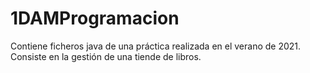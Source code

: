 # 1DAMProgramacion

Contiene ficheros java de una práctica realizada en el verano de 2021. Consiste en la gestión de una tiende de libros.
